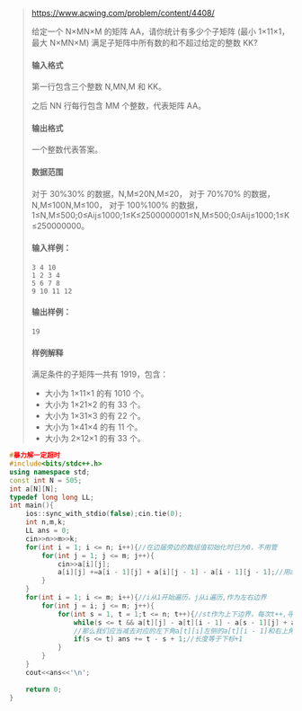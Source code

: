 > https://www.acwing.com/problem/content/4408/
>
> 给定一个 N×MN×M 的矩阵 AA，请你统计有多少个子矩阵 (最小 1×11×1，最大 N×MN×M) 满足子矩阵中所有数的和不超过给定的整数 KK?
>
> #### 输入格式
>
> 第一行包含三个整数 N,MN,M 和 KK。
>
> 之后 NN 行每行包含 MM 个整数，代表矩阵 AA。
>
> #### 输出格式
>
> 一个整数代表答案。
>
> #### 数据范围
>
> 对于 30%30% 的数据，N,M≤20N,M≤20，
> 对于 70%70% 的数据，N,M≤100N,M≤100，
> 对于 100%100% 的数据，1≤N,M≤500;0≤Aij≤1000;1≤K≤2500000001≤N,M≤500;0≤Aij≤1000;1≤K≤250000000。
>
> #### 输入样例：
>
> ```
> 3 4 10
> 1 2 3 4
> 5 6 7 8
> 9 10 11 12
> ```
>
> #### 输出样例：
>
> ```
> 19
> ```
>
> #### 样例解释
>
> 满足条件的子矩阵一共有 1919，包含：
>
> - 大小为 1×11×1 的有 1010 个。
> - 大小为 1×21×2 的有 33 个。
> - 大小为 1×31×3 的有 22 个。
> - 大小为 1×41×4 的有 11 个。
> - 大小为 2×12×1 的有 33 个。

```cpp
#暴力解一定超时
#include<bits/stdc++.h>
using namespace std;
const int N = 505;
int a[N][N];
typedef long long LL;
int main(){   
    ios::sync_with_stdio(false);cin.tie(0);
    int n,m,k;
    LL ans = 0;
    cin>>n>>m>>k;
    for(int i = 1; i <= n; i++){//在边届旁边的数组值初始化时已为0，不用管
        for(int j = 1; j <= m; j++){
            cin>>a[i][j];
            a[i][j] +=a[i - 1][j] + a[i][j - 1] - a[i - 1][j - 1];//用a[i][j]存储从a[1][1]->a[i][j]的矩阵内所有元素和。(- a[i - 1][j - 1]消除重复值)
        }
    }
    for(int i = 1; i <= m; i++){//i从1开始遍历，j从i遍历,作为左右边界
        for(int j = i; j <= m; j++){
            for(int s = 1, t = 1;t <= n; t++){//st作为上下边界，每次t++,寻找以t下界为底是否存在满足条件的矩阵
                while(s <= t && a[t][j] - a[t][i - 1] - a[s - 1][j] + a[s - 1][i - 1] > k)      s++;//pac这里要的是从左上角a[s][i]到右下角a[t][j]的矩阵值，
                //那么我们应当减去对应的左下角a[t][i]左侧的a[t][i - 1]和右上角a[s][j]上面的a[s- 1][j]和左上角的左上方a[s - 1][i - 1]
                if(s <= t) ans += t - s + 1;//长度等于下标+1
            }
        }
    }
    cout<<ans<<'\n';
    
    return 0;
}

```

